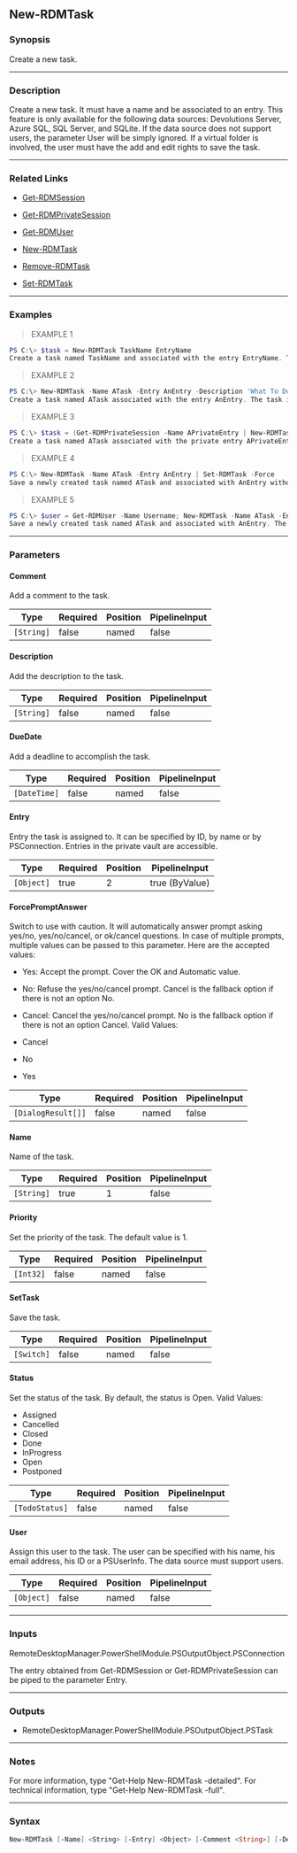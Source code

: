 New-RDMTask
-----------

### Synopsis
Create a new task.

---

### Description

Create a new task. It must have a name and be associated to an entry. This feature is only available for the following data sources: Devolutions Server, Azure SQL, SQL Server, and SQLite. If the data source does not support users, the parameter User will be simply ignored. If a virtual folder is involved, the user must have the add and edit rights to save the task.

---

### Related Links
* [Get-RDMSession](Get-RDMSession)

* [Get-RDMPrivateSession](Get-RDMPrivateSession)

* [Get-RDMUser](Get-RDMUser)

* [New-RDMTask](New-RDMTask)

* [Remove-RDMTask](Remove-RDMTask)

* [Set-RDMTask](Set-RDMTask)

---

### Examples
> EXAMPLE 1

```PowerShell
PS C:\> $task = New-RDMTask TaskName EntryName
Create a task named TaskName and associated with the entry EntryName. This task is not saved yet, so it is stored in $task.
```
> EXAMPLE 2

```PowerShell
PS C:\> New-RDMTask -Name ATask -Entry AnEntry -Description 'What To Do' -Priority 10 -User AUsername -Status Assigned -SetTask
Create a task named ATask associated with the entry AnEntry. The task is assigned to AUsername and its status reflects it. It has a priority of 10 and a desciption of the task. This task is created in the data source.
```
> EXAMPLE 3

```PowerShell
PS C:\> $task = (Get-RDMPrivateSession -Name APrivateEntry | New-RDMTask -Name ATask -Comment 'For me only' -DueDate 2022/1/1)
Create a task named ATask associated with the private entry APrivateEntry. The task is not assigned and its status is the default value 'Open'. Its due date is the fist day of the year 2022. This task is not saved yet, so it is stored in $task.
```
> EXAMPLE 4

```PowerShell
PS C:\> New-RDMTask -Name ATask -Entry AnEntry | Set-RDMTask -Force
Save a newly created task named ATask and associated with AnEntry without any confirmation prompt.
```
> EXAMPLE 5

```PowerShell
PS C:\> $user = Get-RDMUser -Name Username; New-RDMTask -Name ATask -Entry AnEntry -User $user.Name -Status Assigned -SetTask
Save a newly created task named ATask and associated with AnEntry. The task is assigned to Username and its status reflects it.
```

---

### Parameters
#### **Comment**
Add a comment to the task.

|Type      |Required|Position|PipelineInput|
|----------|--------|--------|-------------|
|`[String]`|false   |named   |false        |

#### **Description**
Add the description to the task.

|Type      |Required|Position|PipelineInput|
|----------|--------|--------|-------------|
|`[String]`|false   |named   |false        |

#### **DueDate**
Add a deadline to accomplish the task.

|Type        |Required|Position|PipelineInput|
|------------|--------|--------|-------------|
|`[DateTime]`|false   |named   |false        |

#### **Entry**
Entry the task is assigned to. It can be specified by ID, by name or by PSConnection. Entries in the private vault are accessible.

|Type      |Required|Position|PipelineInput |
|----------|--------|--------|--------------|
|`[Object]`|true    |2       |true (ByValue)|

#### **ForcePromptAnswer**
Switch to use with caution. It will automatically answer prompt asking yes/no, yes/no/cancel, or ok/cancel questions. In case of multiple prompts, multiple values can be passed to this parameter. Here are the accepted values:
* Yes: Accept the prompt. Cover the OK and Automatic value.
* No: Refuse the yes/no/cancel prompt. Cancel is the fallback option if there is not an option No.
* Cancel: Cancel the yes/no/cancel prompt. No is the fallback option if there is not an option Cancel.
Valid Values:

* Cancel
* No
* Yes

|Type              |Required|Position|PipelineInput|
|------------------|--------|--------|-------------|
|`[DialogResult[]]`|false   |named   |false        |

#### **Name**
Name of the task.

|Type      |Required|Position|PipelineInput|
|----------|--------|--------|-------------|
|`[String]`|true    |1       |false        |

#### **Priority**
Set the priority of the task. The default value is 1.

|Type     |Required|Position|PipelineInput|
|---------|--------|--------|-------------|
|`[Int32]`|false   |named   |false        |

#### **SetTask**
Save the task.

|Type      |Required|Position|PipelineInput|
|----------|--------|--------|-------------|
|`[Switch]`|false   |named   |false        |

#### **Status**
Set the status of the task. By default, the status is Open.
Valid Values:

* Assigned
* Cancelled
* Closed
* Done
* InProgress
* Open
* Postponed

|Type          |Required|Position|PipelineInput|
|--------------|--------|--------|-------------|
|`[TodoStatus]`|false   |named   |false        |

#### **User**
Assign this user to the task. The user can be specified with his name, his email address, his ID or a PSUserInfo. The data source must support users.

|Type      |Required|Position|PipelineInput|
|----------|--------|--------|-------------|
|`[Object]`|false   |named   |false        |

---

### Inputs
RemoteDesktopManager.PowerShellModule.PSOutputObject.PSConnection

The entry obtained from Get-RDMSession or Get-RDMPrivateSession can be piped to the parameter Entry.

---

### Outputs
* RemoteDesktopManager.PowerShellModule.PSOutputObject.PSTask

---

### Notes
For more information, type "Get-Help New-RDMTask -detailed". For technical information, type "Get-Help New-RDMTask -full".

---

### Syntax
```PowerShell
New-RDMTask [-Name] <String> [-Entry] <Object> [-Comment <String>] [-Description <String>] [-DueDate <DateTime>] [-Priority <Int32>] [-SetTask] [-Status <Assigned | Cancelled | Closed | Done | InProgress | Open | Postponed>] [-User <Object>] [-ForcePromptAnswer <Cancel | No | Yes>] [<CommonParameters>]
```
